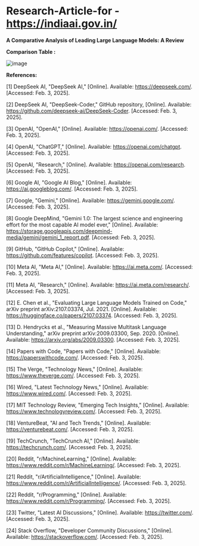 # Research-Article-for -https://indiaai.gov.in/

**A Comparative Analysis of Leading Large Language Models: A Review**


**Comparison Table :**

![image](https://github.com/user-attachments/assets/4cad4fb3-386e-4735-945a-3c6f1b60c0c0)


**References:**

[1] DeepSeek AI, "DeepSeek AI," [Online]. Available: https://deepseek.com/. [Accessed: Feb. 3, 2025].

[2] DeepSeek AI, "DeepSeek-Coder," GitHub repository, [Online]. Available: https://github.com/deepseek-ai/DeepSeek-Coder. [Accessed: Feb. 3, 2025].

[3] OpenAI, "OpenAI," [Online]. Available: https://openai.com/. [Accessed: Feb. 3, 2025].

[4] OpenAI, "ChatGPT," [Online]. Available: https://openai.com/chatgpt. [Accessed: Feb. 3, 2025].

[5] OpenAI, "Research," [Online]. Available: https://openai.com/research. [Accessed: Feb. 3, 2025].

[6] Google AI, "Google AI Blog," [Online]. Available: https://ai.googleblog.com/. [Accessed: Feb. 3, 2025].

[7] Google, "Gemini," [Online]. Available: https://gemini.google.com/. [Accessed: Feb. 3, 2025].

[8] Google DeepMind, "Gemini 1.0: The largest science and engineering effort for the most capable AI model ever," [Online]. Available: https://storage.googleapis.com/deepmind-media/gemini/gemini_1_report.pdf. [Accessed: Feb. 3, 2025].

[9] GitHub, "GitHub Copilot," [Online]. Available: https://github.com/features/copilot. [Accessed: Feb. 3, 2025].

[10] Meta AI, "Meta AI," [Online]. Available: https://ai.meta.com/. [Accessed: Feb. 3, 2025].

[11] Meta AI, "Research," [Online]. Available: https://ai.meta.com/research/. [Accessed: Feb. 3, 2025].

[12] E. Chen et al., "Evaluating Large Language Models Trained on Code," arXiv preprint arXiv:2107.03374, Jul. 2021. [Online]. Available: https://huggingface.co/papers/2107.03374. [Accessed: Feb. 3, 2025].

[13] D. Hendrycks et al., "Measuring Massive Multitask Language Understanding," arXiv preprint arXiv:2009.03300, Sep. 2020. [Online]. Available: https://arxiv.org/abs/2009.03300. [Accessed: Feb. 3, 2025].

[14] Papers with Code, "Papers with Code," [Online]. Available: https://paperswithcode.com/. [Accessed: Feb. 3, 2025].

[15] The Verge, "Technology News," [Online]. Available: https://www.theverge.com/. [Accessed: Feb. 3, 2025].

[16] Wired, "Latest Technology News," [Online]. Available: https://www.wired.com/. [Accessed: Feb. 3, 2025].

[17] MIT Technology Review, "Emerging Tech Insights," [Online]. Available: https://www.technologyreview.com/. [Accessed: Feb. 3, 2025].

[18] VentureBeat, "AI and Tech Trends," [Online]. Available: https://venturebeat.com/. [Accessed: Feb. 3, 2025].

[19] TechCrunch, "TechCrunch AI," [Online]. Available: https://techcrunch.com/. [Accessed: Feb. 3, 2025].

[20] Reddit, "r/MachineLearning," [Online]. Available: https://www.reddit.com/r/MachineLearning/. [Accessed: Feb. 3, 2025].

[21] Reddit, "r/ArtificialIntelligence," [Online]. Available: https://www.reddit.com/r/ArtificialIntelligence/. [Accessed: Feb. 3, 2025].

[22] Reddit, "r/Programming," [Online]. Available: https://www.reddit.com/r/Programming/. [Accessed: Feb. 3, 2025].

[23] Twitter, "Latest AI Discussions," [Online]. Available: https://twitter.com/. [Accessed: Feb. 3, 2025].

[24] Stack Overflow, "Developer Community Discussions," [Online]. Available: https://stackoverflow.com/. [Accessed: Feb. 3, 2025].


   

 


